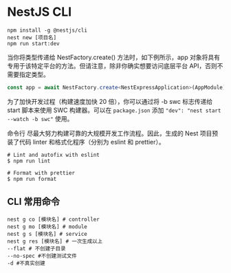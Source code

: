 # NestJS CLI

```shell
npm install -g @nestjs/cli
nest new [项目名]
npm run start:dev 
```

当你将类型传递给 NestFactory.create() 方法时，如下例所示，app 对象将具有专用于该特定平台的方法。但请注意，除非你确实想要访问底层平台 API，否则不需要指定类型。

```typescript
const app = await NestFactory.create<NestExpressApplication>(AppModule);
```

为了加快开发过程（构建速度加快 20 倍），你可以通过将 -b swc 标志传递给 start 脚本来使用 SWC 构建器。可以在 `package.json` 添加 `"dev": "nest start --watch -b swc"` 使用。

命令行 尽最大努力构建可靠的大规模开发工作流程。因此，生成的 Nest 项目预装了代码 linter 和格式化程序（分别为 eslint 和 prettier）。

```shell
# Lint and autofix with eslint
$ npm run lint

# Format with prettier
$ npm run format
```

## CLI 常用命令

```shell
nest g co [模块名] # controller
nest g mo [模块名] # module
nest g s [模块名] # service
nest g res [模块名] # 一次生成以上
--flat # 不创建子目录
--no-spec #不创建测试文件 
-d #不真实创建 
```
